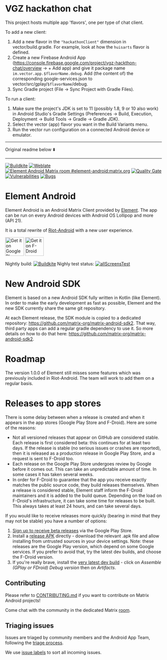 # VGZ hackathon chat

This project hosts multiple app 'flavors', one per type of chat client.

To add a new client:

1. Add a new flavor in the `"hackathonClient"` dimension in vector/build.gradle. For example, look at how the `huisarts` flavor is defined.
2. Create a new Firebase Android App (https://console.firebase.google.com/project/vgz-hackthon-chat/overview -> + Add app) and give it package name `im.vector.app.$flavorName.debug`. Add (the content of) the corresponding google-services.json to vector/src/gplay/`$flavorName`/debug.
3. Sync Gradle project (File -> Sync Project with Gradle Files).

To run a client:

1. Make sure the project's JDK is set to 11 (possibly 1.8, 9 or 10 also work) in Android Studio's Gradle Settings (Preferences -> Build, Execution, Deployment -> Build Tools -> Gradle -> Gradle JDK).
2. Select the vector (app) flavor you want in the Build Variants menu.
3. Run the vector run configuration on a connected Android device or emulator.

---

Original readme below ⬇️

---

[![Buildkite](https://badge.buildkite.com/ad0065c1b70f557cd3b1d3d68f9c2154010f83c4d6f71706a9.svg?branch=develop)](https://buildkite.com/matrix-dot-org/element-android/builds?branch=develop)
[![Weblate](https://translate.element.io/widgets/element-android/-/svg-badge.svg)](https://translate.element.io/engage/element-android/?utm_source=widget)
[![Element Android Matrix room #element-android:matrix.org](https://img.shields.io/matrix/element-android:matrix.org.svg?label=%23element-android:matrix.org&logo=matrix&server_fqdn=matrix.org)](https://matrix.to/#/#element-android:matrix.org)
[![Quality Gate](https://sonarcloud.io/api/project_badges/measure?project=im.vector.app.android&metric=alert_status)](https://sonarcloud.io/dashboard?id=im.vector.app.android)
[![Vulnerabilities](https://sonarcloud.io/api/project_badges/measure?project=im.vector.app.android&metric=vulnerabilities)](https://sonarcloud.io/dashboard?id=im.vector.app.android)
[![Bugs](https://sonarcloud.io/api/project_badges/measure?project=im.vector.app.android&metric=bugs)](https://sonarcloud.io/dashboard?id=im.vector.app.android)

# Element Android

Element Android is an Android Matrix Client provided by [Element](https://element.io/). The app can be run on every Android devices with Android OS Lollipop and more (API 21).

It is a total rewrite of [Riot-Android](https://github.com/vector-im/riot-android) with a new user experience.

[<img src="resources/img/google-play-badge.png" alt="Get it on Google Play" height="60">](https://play.google.com/store/apps/details?id=im.vector.app)
[<img src="resources/img/f-droid-badge.png" alt="Get it on F-Droid" height="60">](https://f-droid.org/app/im.vector.app)

Nightly build: [![Buildkite](https://badge.buildkite.com/ad0065c1b70f557cd3b1d3d68f9c2154010f83c4d6f71706a9.svg?branch=develop)](https://buildkite.com/matrix-dot-org/element-android/builds?branch=develop) Nighly test status: [![allScreensTest](https://github.com/vector-im/element-android/actions/workflows/nightly.yml/badge.svg)](https://github.com/vector-im/element-android/actions/workflows/nightly.yml)


# New Android SDK

Element is based on a new Android SDK fully written in Kotlin (like Element). In order to make the early development as fast as possible, Element and the new SDK currently share the same git repository.

At each Element release, the SDK module is copied to a dedicated repository: https://github.com/matrix-org/matrix-android-sdk2. That way, third party apps can add a regular gradle dependency to use it. So more details on how to do that here: https://github.com/matrix-org/matrix-android-sdk2.

# Roadmap

The version 1.0.0 of Element still misses some features which was previously included in Riot-Android.
The team will work to add them on a regular basis.

# Releases to app stores

There is some delay between when a release is created and when it appears in the app stores (Google Play Store and F-Droid). Here are some of the reasons:

* Not all versioned releases that appear on GitHub are considered stable. Each release is first considered beta: this continues for at least two days. If the release is stable (no serious issues or crashes are reported), then it is released as a production release in Google Play Store, and a request is sent to F-Droid too.
* Each release on the Google Play Store undergoes review by Google before it comes out. This can take an unpredictable amount of time. In some cases it has taken several weeks.
* In order for F-Droid to guarantee that the app you receive exactly matches the public source code, they build releases themselves. When a release is considered stable, Element staff inform the F-Droid maintainers and it is added to the build queue. Depending on the load on F-Droid's infrastructure, it can take some time for releases to be built. This always takes at least 24 hours, and can take several days.

If you would like to receive releases more quickly (bearing in mind that they may not be stable) you have a number of options:

1. [Sign up to receive beta releases](https://play.google.com/apps/testing/im.vector.app) via the Google Play Store.
2. Install a [release APK](https://github.com/vector-im/element-android/releases) directly - download the relevant .apk file and allow installing from untrusted sources in your device settings.  Note: these releases are the Google Play version, which depend on some Google services.  If you prefer to avoid that, try the latest dev builds, and choose the F-Droid version.
3. If you're really brave, install the [very latest dev build](https://buildkite.com/matrix-dot-org/element-android/builds/latest?branch=develop&state=passed) - click on *Assemble (GPlay or FDroid) Debug version* then on *Artifacts*.

## Contributing

Please refer to [CONTRIBUTING.md](https://github.com/vector-im/element-android/blob/develop/CONTRIBUTING.md) if you want to contribute on Matrix Android projects!

Come chat with the community in the dedicated Matrix [room](https://matrix.to/#/#element-android:matrix.org).

## Triaging issues

Issues are triaged by community members and the Android App Team, following the [triage process](https://github.com/vector-im/element-meta/wiki/Triage-process).

We use [issue labels](https://github.com/vector-im/element-meta/wiki/Issue-labelling) to sort all incoming issues.
